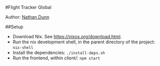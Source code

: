 #Flight Tracker Global

Author: [Nathan Dunn](ndunn2230@gmail.com)

##Setup

* Download Nix. See https://nixos.org/download.html.
* Run the nix development shell, in the parent directory of the project: `nix-shell`
* Install the dependencies: `./install-deps.sh`
* Run the frontend, within *client/*: `npm start`
